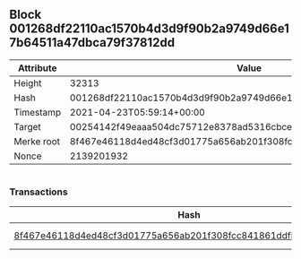 ## Block 001268df22110ac1570b4d3d9f90b2a9749d66e17b64511a47dbca79f37812dd

Attribute | Value
--- | ---
Height | 32313
Hash | 001268df22110ac1570b4d3d9f90b2a9749d66e17b64511a47dbca79f37812dd
Timestamp | 2021-04-23T05:59:14+00:00
Target | 00254142f49eaaa504dc75712e8378ad5316cbcead634704b3734b6271167cc4
Merke root | 8f467e46118d4ed48cf3d01775a656ab201f308fcc841861ddfbd9b223a295d0
Nonce | 2139201932

```

```

### Transactions

Hash | Amount
--- | ---
[8f467e46118d4ed48cf3d01775a656ab201f308fcc841861ddfbd9b223a295d0](8f467e46118d4ed48cf3d01775a656ab201f308fcc841861ddfbd9b223a295d0.md) | 10.00000000 SKEPTI 
